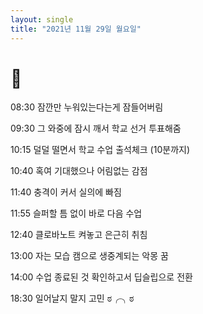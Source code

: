 ```yaml
---
layout: single
title: "2021년 11월 29일 월요일"
---
```


# 🎊

08:30 잠깐만 누워있는다는게 잠들어버림

09:30 그 와중에 잠시 깨서 학교 선거 투표해줌

10:15 덜덜 떨면서 학교 수업 출석체크 (10분까지)

10:40 혹여 기대했으나 어림없는 감점

11:40 충격이 커서 실의에 빠짐

11:55 슬퍼할 틈 없이 바로 다음 수업

12:40 클로바노트 켜놓고 은근히 취침

13:00 자는 모습 캠으로 생중계되는 악몽 꿈

14:00 수업 종료된 것 확인하고서 딥슬립으로 전환

18:30 일어날지 말지 고민 ಠ╭╮ಠ
